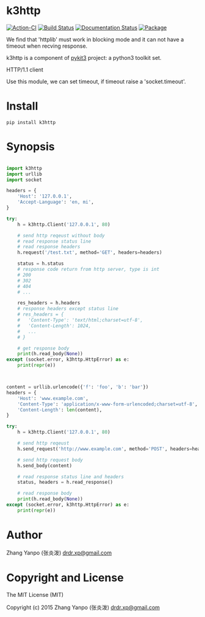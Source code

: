 # k3http

[![Action-CI](https://github.com/pykit3/k3http/actions/workflows/python-package.yml/badge.svg)](https://github.com/pykit3/k3http/actions/workflows/python-package.yml)
[![Build Status](https://travis-ci.com/pykit3/k3http.svg?branch=master)](https://travis-ci.com/pykit3/k3http)
[![Documentation Status](https://readthedocs.org/projects/k3http/badge/?version=stable)](https://k3http.readthedocs.io/en/stable/?badge=stable)
[![Package](https://img.shields.io/pypi/pyversions/k3http)](https://pypi.org/project/k3http)

We find that 'httplib' must work in blocking mode and it can not have a timeout when recving response.

k3http is a component of [pykit3] project: a python3 toolkit set.


HTTP/1.1 client

Use this module, we can set timeout, if timeout raise a 'socket.timeout'.



# Install

```
pip install k3http
```

# Synopsis

```python

import k3http
import urllib
import socket

headers = {
    'Host': '127.0.0.1',
    'Accept-Language': 'en, mi',
}

try:
    h = k3http.Client('127.0.0.1', 80)

    # send http reqeust without body
    # read response status line
    # read response headers
    h.request('/test.txt', method='GET', headers=headers)

    status = h.status
    # response code return from http server, type is int
    # 200
    # 302
    # 404
    # ...

    res_headers = h.headers
    # response headers except status line
    # res_headers = {
    #   'Content-Type': 'text/html;charset=utf-8',
    #   'Content-Length': 1024,
    #   ...
    # }

    # get response body
    print(h.read_body(None))
except (socket.error, k3http.HttpError) as e:
    print(repr(e))



content = urllib.urlencode({'f': 'foo', 'b': 'bar'})
headers = {
    'Host': 'www.example.com',
    'Content-Type': 'application/x-www-form-urlencoded;charset=utf-8',
    'Content-Length': len(content),
}

try:
    h = k3http.Client('127.0.0.1', 80)

    # send http reqeust
    h.send_request('http://www.example.com', method='POST', headers=headers)

    # send http request body
    h.send_body(content)

    # read response status line and headers
    status, headers = h.read_response()

    # read response body
    print(h.read_body(None))
except (socket.error, k3http.HttpError) as e:
    print(repr(e))

```

#   Author

Zhang Yanpo (张炎泼) <drdr.xp@gmail.com>

#   Copyright and License

The MIT License (MIT)

Copyright (c) 2015 Zhang Yanpo (张炎泼) <drdr.xp@gmail.com>


[pykit3]: https://github.com/pykit3